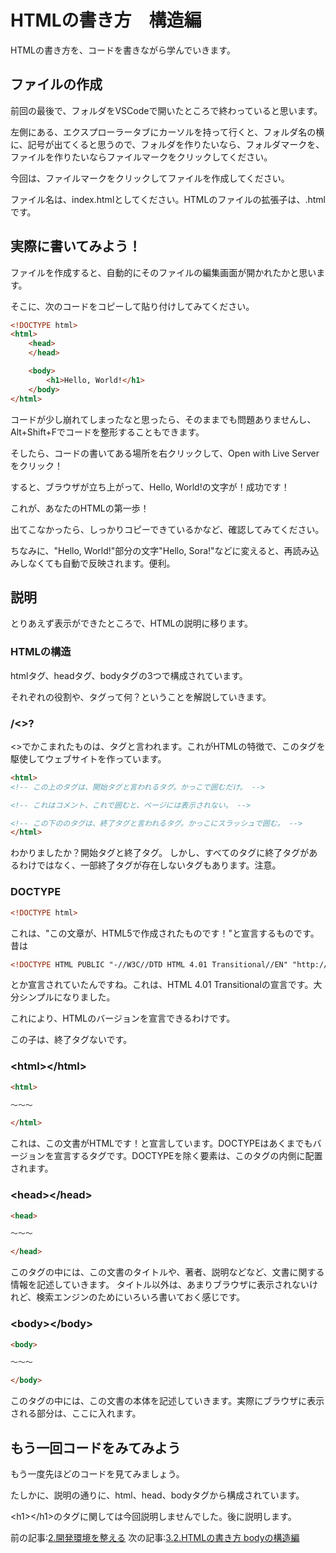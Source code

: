 # HTMLの書き方　構造編
HTMLの書き方を、コードを書きながら学んでいきます。

## ファイルの作成
前回の最後で、フォルダをVSCodeで開いたところで終わっていると思います。

左側にある、エクスプローラータブにカーソルを持って行くと、フォルダ名の横に、記号が出てくると思うので、フォルダを作りたいなら、フォルダマークを、ファイルを作りたいならファイルマークをクリックしてください。

今回は、ファイルマークをクリックしてファイルを作成してください。

ファイル名は、index.htmlとしてください。HTMLのファイルの拡張子は、.htmlです。

## 実際に書いてみよう！

ファイルを作成すると、自動的にそのファイルの編集画面が開かれたかと思います。

そこに、次のコードをコピーして貼り付けしてみてください。

```html
<!DOCTYPE html>
<html>
    <head>
    </head>

    <body>
        <h1>Hello, World!</h1>
    </body>
</html>
```

コードが少し崩れてしまったなと思ったら、そのままでも問題ありませんし、Alt+Shift+Fでコードを整形することもできます。

そしたら、コードの書いてある場所を右クリックして、Open with Live Serverをクリック！ 

すると、ブラウザが立ち上がって、Hello, World!の文字が！成功です！

これが、あなたのHTMLの第一歩！

出てこなかったら、しっかりコピーできているかなど、確認してみてください。

ちなみに、"Hello, World!"部分の文字"Hello, Sora!"などに変えると、再読み込みしなくても自動で反映されます。便利。

## 説明

とりあえず表示ができたところで、HTMLの説明に移ります。

### HTMLの構造

htmlタグ、headタグ、bodyタグの3つで構成されています。

それぞれの役割や、タグって何？ということを解説していきます。

### /<>?
<>でかこまれたものは、タグと言われます。これがHTMLの特徴で、このタグを駆使してウェブサイトを作っています。

```html
<html>
<!-- この上のタグは、開始タグと言われるタグ。かっこで囲むだけ。 -->

<!-- これはコメント、これで囲むと、ページには表示されない。 -->

<!-- この下ののタグは、終了タグと言われるタグ。かっこにスラッシュで囲む。 -->
</html>
```
わかりましたか？開始タグと終了タグ。
しかし、すべてのタグに終了タグがあるわけではなく、一部終了タグが存在しないタグもあります。注意。

### DOCTYPE
```html
<!DOCTYPE html>
```
これは、"この文章が、HTML5で作成されたものです！"と宣言するものです。
昔は
```html
<!DOCTYPE HTML PUBLIC "-//W3C//DTD HTML 4.01 Transitional//EN" "http://www.w3.org/TR/html4/loose.dtd">
```
とか宣言されていたんですね。これは、HTML 4.01 Transitionalの宣言です。大分シンプルになりました。

これにより、HTMLのバージョンを宣言できるわけです。

この子は、終了タグないです。

### \<html>\</html>
```html
<html>

～～～

</html>
```

これは、この文書がHTMLです！と宣言しています。DOCTYPEはあくまでもバージョンを宣言するタグです。DOCTYPEを除く要素は、このタグの内側に配置されます。

### \<head>\</head>

```html
<head>

～～～

</head>
```

このタグの中には、この文書のタイトルや、著者、説明などなど、文書に関する情報を記述していきます。
タイトル以外は、あまりブラウザに表示されないけれど、検索エンジンのためにいろいろ書いておく感じです。

### \<body>\</body>

```html
<body>

～～～

</body>
```

このタグの中には、この文書の本体を記述していきます。実際にブラウザに表示される部分は、ここに入れます。

## もう一回コードをみてみよう
もう一度先ほどのコードを見てみましょう。

たしかに、説明の通りに、html、head、bodyタグから構成されています。

\<h1>\</h1>のタグに関しては今回説明しませんでした。後に説明します。

前の記事:[2.開発環境を整える](../2_environment_setup/index.md)
次の記事:[3.2.HTMLの書き方 bodyの構造編](../3_HTML_2/index.md)
